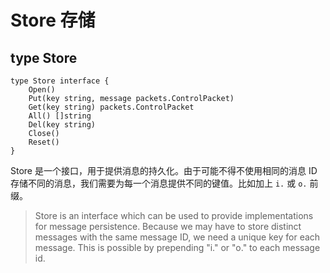 # Store 存储

## type Store

```
type Store interface {
    Open()
    Put(key string, message packets.ControlPacket)
    Get(key string) packets.ControlPacket
    All() []string
    Del(key string)
    Close()
    Reset()
}
```

Store 是一个接口，用于提供消息的持久化。由于可能不得不使用相同的消息 ID 存储不同的消息，我们需要为每一个消息提供不同的键值。比如加上 `i.` 或 `o.` 前缀。

> Store is an interface which can be used to provide implementations for message persistence. Because we may have to store distinct messages with the same message ID, we need a unique key for each message. This is possible by prepending "i." or "o." to each message id.




